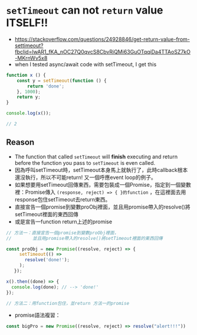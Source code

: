 # `setTimeout` can not `return` value ITSELF!!
- https://stackoverflow.com/questions/24928846/get-return-value-from-settimeout?fbclid=IwAR1_fKA_nOC27Q0qvcS8CbvRiQMi63GuOTqqiDa4TTAoSZ7kO-MKrnWv5x8
- when I tested async/await code with setTimeout, I get this
```js
function x () {
    const y = setTimeout(function () {
        return 'done';
    }, 1000);
    return y;
}

console.log(x());

// 2
```

## Reason
- The function that called `setTimeout` will **finish** executing and return before the function you pass to `setTimeout` is even called.
- 因為呼叫setTimeout時，setTimeout本身馬上就執行了，此時callback根本還沒執行，所以不可能return! 又一個呼應event loop的例子。
- 如果想要用setTimeout回傳東西，需要包裝成一個Promise，指定到一個變數裡：Promise傳入 `(response, reject) => { }的function` ，在這裡面去用response包住setTimeout去return東西。
- 直接宣告一個promise到變數proObj裡面，並且用promise帶入的resolve()將setTimeout裡面的東西回傳
- 或是宣告一function return上述的promise

```js
// 方法一：直接宣告一個promise到變數proObj裡面，
//        並且用promise帶入的resolve()將setTimeout裡面的東西回傳

const proObj = new Promise((resolve, reject) => {
     setTimeout(() => 
       resolve('done!');
     );
   });

x().then((done) => {
  console.log(done); // --> 'done!'
});

// 方法二：用function包住，並return 方法一的promise
```

- promise語法複習：

```js
const bigPro = new Promise((resolve, reject) => resolve("alert!!!"))
```

